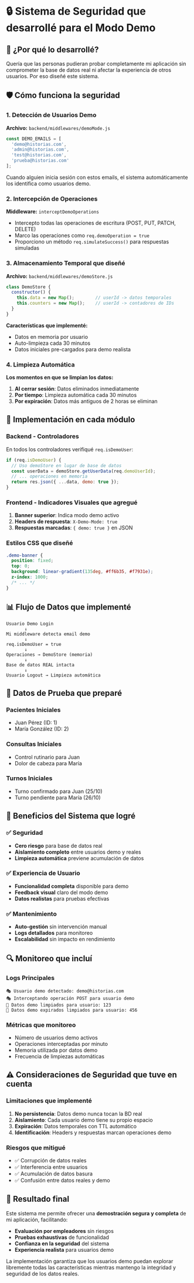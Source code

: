 # 🔒 Sistema de Seguridad que desarrollé para el Modo Demo

## 🎯 ¿Por qué lo desarrollé?

Quería que las personas pudieran probar completamente mi aplicación sin comprometer la base de datos real ni afectar la experiencia de otros usuarios. Por eso diseñé este sistema.

## 🛡️ Cómo funciona la seguridad

### 1. Detección de Usuarios Demo

**Archivo:** `backend/middlewares/demoMode.js`

```javascript
const DEMO_EMAILS = [
  'demo@historias.com',
  'admin@historias.com', 
  'test@historias.com',
  'prueba@historias.com'
];
```

Cuando alguien inicia sesión con estos emails, el sistema automáticamente los identifica como usuarios demo.

### 2. Intercepción de Operaciones

**Middleware:** `interceptDemoOperations`
- Intercepto todas las operaciones de escritura (POST, PUT, PATCH, DELETE)
- Marco las operaciones como `req.demoOperation = true`
- Proporciono un método `req.simulateSuccess()` para respuestas simuladas

### 3. Almacenamiento Temporal que diseñé

**Archivo:** `backend/middlewares/demoStore.js`

```javascript
class DemoStore {
  constructor() {
    this.data = new Map();        // userId -> datos temporales
    this.counters = new Map();    // userId -> contadores de IDs
  }
}
```

**Características que implementé:**
- Datos en memoria por usuario
- Auto-limpieza cada 30 minutos
- Datos iniciales pre-cargados para demo realista

### 4. Limpieza Automática

**Los momentos en que se limpian los datos:**
1. **Al cerrar sesión**: Datos eliminados inmediatamente
2. **Por tiempo**: Limpieza automática cada 30 minutos  
3. **Por expiración**: Datos más antiguos de 2 horas se eliminan

## 🔧 Implementación en cada módulo

### Backend - Controladores

En todos los controladores verifiqué `req.isDemoUser`:

```javascript
if (req.isDemoUser) {
  // Uso demoStore en lugar de base de datos
  const userData = demoStore.getUserData(req.demoUserId);
  // ... operaciones en memoria
  return res.json({ ...data, demo: true });
}
```

### Frontend - Indicadores Visuales que agregué

1. **Banner superior**: Indica modo demo activo
2. **Headers de respuesta**: `X-Demo-Mode: true`
3. **Respuestas marcadas**: `{ demo: true }` en JSON

### Estilos CSS que diseñé

```css
.demo-banner {
  position: fixed;
  top: 0;
  background: linear-gradient(135deg, #ff6b35, #f7931e);
  z-index: 1000;
  /* ... */
}
```

## 📊 Flujo de Datos que implementé

```
Usuario Demo Login
       ↓
Mi middleware detecta email demo
       ↓
req.isDemoUser = true
       ↓
Operaciones → DemoStore (memoria)
       ↓
Base de datos REAL intacta
       ↓
Usuario Logout → Limpieza automática
```

## 🧪 Datos de Prueba que preparé

### Pacientes Iniciales
- Juan Pérez (ID: 1)
- María González (ID: 2)

### Consultas Iniciales
- Control rutinario para Juan
- Dolor de cabeza para María

### Turnos Iniciales
- Turno confirmado para Juan (25/10)
- Turno pendiente para María (26/10)

## 🚀 Beneficios del Sistema que logré

### ✅ Seguridad
- **Cero riesgo** para base de datos real
- **Aislamiento completo** entre usuarios demo y reales
- **Limpieza automática** previene acumulación de datos

### ✅ Experiencia de Usuario
- **Funcionalidad completa** disponible para demo
- **Feedback visual** claro del modo demo
- **Datos realistas** para pruebas efectivas

### ✅ Mantenimiento
- **Auto-gestión** sin intervención manual
- **Logs detallados** para monitoreo
- **Escalabilidad** sin impacto en rendimiento

## 🔍 Monitoreo que incluí

### Logs Principales
```
🎭 Usuario demo detectado: demo@historias.com
🎭 Interceptando operación POST para usuario demo
🧹 Datos demo limpiados para usuario: 123
🧹 Datos demo expirados limpiados para usuario: 456
```

### Métricas que monitoreo
- Número de usuarios demo activos
- Operaciones interceptadas por minuto
- Memoria utilizada por datos demo
- Frecuencia de limpiezas automáticas

## ⚠️ Consideraciones de Seguridad que tuve en cuenta

### Limitaciones que implementé
1. **No persistencia**: Datos demo nunca tocan la BD real
2. **Aislamiento**: Cada usuario demo tiene su propio espacio
3. **Expiración**: Datos temporales con TTL automático
4. **Identificación**: Headers y respuestas marcan operaciones demo

### Riesgos que mitigué
- ✅ Corrupción de datos reales
- ✅ Interferencia entre usuarios  
- ✅ Acumulación de datos basura
- ✅ Confusión entre datos reales y demo

## 🎉 Resultado final

Este sistema me permite ofrecer una **demostración segura y completa** de mi aplicación, facilitando:

- **Evaluación por empleadores** sin riesgos
- **Pruebas exhaustivas** de funcionalidad  
- **Confianza en la seguridad** del sistema
- **Experiencia realista** para usuarios demo

La implementación garantiza que los usuarios demo puedan explorar libremente todas las características mientras mantengo la integridad y seguridad de los datos reales.